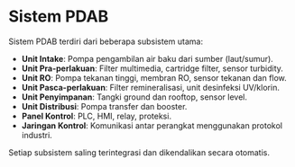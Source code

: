 # Sistem PDAB

Sistem PDAB terdiri dari beberapa subsistem utama:
- **Unit Intake**: Pompa pengambilan air baku dari sumber (laut/sumur).
- **Unit Pra-perlakuan**: Filter multimedia, cartridge filter, sensor turbidity.
- **Unit RO**: Pompa tekanan tinggi, membran RO, sensor tekanan dan flow.
- **Unit Pasca-perlakuan**: Filter remineralisasi, unit desinfeksi UV/klorin.
- **Unit Penyimpanan**: Tangki ground dan rooftop, sensor level.
- **Unit Distribusi**: Pompa transfer dan booster.
- **Panel Kontrol**: PLC, HMI, relay, proteksi.
- **Jaringan Kontrol**: Komunikasi antar perangkat menggunakan protokol industri.

Setiap subsistem saling terintegrasi dan dikendalikan secara otomatis.
